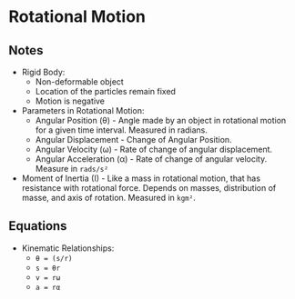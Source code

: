 # Rotational Motion

## Notes
- Rigid Body:
  - Non-deformable object
  - Location of the particles remain fixed
  - Motion is negative
- Parameters in Rotational Motion:
  - Angular Position (θ) - Angle made by an object in rotational motion for a given time interval. Measured in radians.
  - Angular Displacement - Change of Angular Position.
  - Angular Velocity (ω) - Rate of change of angular displacement.
  - Angular Acceleration (α) - Rate of change of angular velocity. Measure in `rads/s²`
- Moment of Inertia (I) - Like a mass in rotational motion, that has resistance with rotational force. Depends on masses, distribution of masse, and axis of rotation. Measured in `kgm²`.

## Equations
- Kinematic Relationships:
  - `θ = (s/r)`
  - `s = θr`
  - `v = rω`
  - `a = rα`

